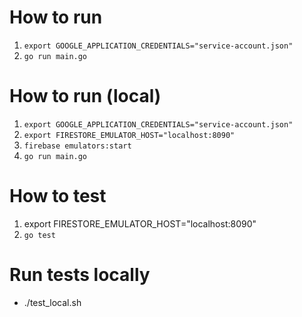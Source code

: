 # How to run
1. `export GOOGLE_APPLICATION_CREDENTIALS="service-account.json"`
2. `go run main.go`


# How to run (local)
1. `export GOOGLE_APPLICATION_CREDENTIALS="service-account.json"`
2. `export FIRESTORE_EMULATOR_HOST="localhost:8090"`
3. `firebase emulators:start`
4. `go run main.go`


# How to test
1. export FIRESTORE_EMULATOR_HOST="localhost:8090"
2. `go test`

# Run tests locally
* ./test_local.sh
